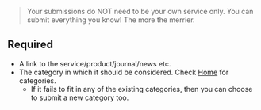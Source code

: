 
> Your submissions do NOT need to be your own service only. You can submit everything you know!
> The more the merrier.

## Required

* A link to the service/product/journal/news etc.
* The category in which it should be considered. Check [Home](README.md) for categories.
  * If it fails to fit in any of the existing categories, then you can choose to submit a new category too.

